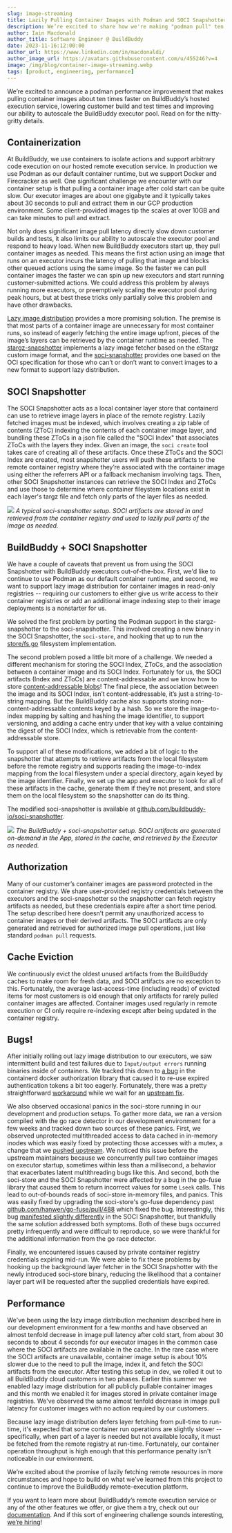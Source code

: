 ```yaml
---
slug: image-streaming
title: Lazily Pulling Container Images with Podman and SOCI Snapshotter
description: We’re excited to share how we're making "podman pull" ten times faster by lazily fetching container images using the SOCI Snapshotter.
author: Iain Macdonald
author_title: Software Engineer @ BuildBuddy
date: 2023-11-16:12:00:00
author_url: https://www.linkedin.com/in/macdonaldi/
author_image_url: https://avatars.githubusercontent.com/u/455246?v=4
image: /img/blog/container-image-streaming.webp
tags: [product, engineering, performance]
---
```


We’re excited to announce a podman performance improvement that makes pulling container images about ten times faster on BuildBuddy’s hosted execution service, lowering customer build and test times and improving our ability to autoscale the BuildBuddy executor pool. Read on for the nitty-gritty details.

<!-- truncate -->

## Containerization

At BuildBuddy, we use containers to isolate actions and support arbitrary code execution on our hosted remote execution service. In production we use Podman as our default container runtime, but we support Docker and Firecracker as well. One significant challenge we encounter with our container setup is that pulling a container image after cold start can be quite slow. Our executor images are about one gigabyte and it typically takes about 30 seconds to pull and extract them in our GCP production environment. Some client-provided images tip the scales at over 10GB and can take minutes to pull and extract.

Not only does significant image pull latency directly slow down customer builds and tests, it also limits our ability to autoscale the executor pool and respond to heavy load. When new BuildBuddy executors start up, they pull container images as needed. This means the first action using an image that runs on an executor incurs the latency of pulling that image and blocks other queued actions using the same image. So the faster we can pull container images the faster we can spin up new executors and start running customer-submitted actions. We could address this problem by always running more executors, or preemptively scaling the executor pool during peak hours, but at best these tricks only partially solve this problem and have other drawbacks.

[Lazy image distribution](https://medium.com/nttlabs/startup-containers-in-lightning-speed-with-lazy-image-distribution-on-containerd-243d94522361) provides a more promising solution. The premise is that most parts of a container image are unnecessary for most container runs, so instead of eagerly fetching the entire image upfront, pieces of the image’s layers can be retrieved by the container runtime as needed. The [stargz-snapshotter](https://github.com/containerd/stargz-snapshotter) implements a lazy image fetcher based on the eStargz custom image format, and the [soci-snapshotter](https://github.com/awslabs/soci-snapshotter) provides one based on the OCI specification for those who can’t or don’t want to convert images to a new format to support lazy distribution.

## SOCI Snapshotter

The SOCI Snapshotter acts as a local container layer store that containerd can use to retrieve image layers in place of the remote registry. Lazily fetched images must be indexed, which involves creating a zip table of contents (ZToC) indexing the contents of each container image layer, and bundling these ZToCs in a json file called the "SOCI Index" that associates ZToCs with the layers they index. Given an image, the `soci create` tool takes care of creating all of these artifacts. Once these ZToCs and the SOCI Index are created, most snapshotter users will push these artifacts to the remote container registry where they’re associated with the container image using either the referrers API or a fallback mechanism involving tags. Then, other SOCI Snapshotter instances can retrieve the SOCI Index and ZToCs and use those to determine where container fileystem locations exist in each layer's targz file and fetch only parts of the layer files as needed.

![](/img/blog/soci-snapshotter.webp)
_A typical soci-snapshotter setup. SOCI artifacts are stored in and retrieved from the container registry and used to lazily pull parts of the image as needed._

## BuildBuddy + SOCI Snapshotter

We have a couple of caveats that prevent us from using the SOCI Snapshotter with BuildBuddy executors out-of-the-box. First, we'd like to continue to use Podman as our default container runtime, and second, we want to support lazy image distribution for container images in read-only registries -- requiring our customers to either give us write access to their container registries or add an additional image indexing step to their image deployments is a nonstarter for us.

We solved the first problem by porting the Podman support in the stargz-snapshotter to the soci-snapshotter. This involved creating a new binary in the SOCI Snapshotter, the `soci-store`, and hooking that up to run the [store/fs.go](https://github.com/containerd/stargz-snapshotter/blob/main/store/fs.go) filesystem implementation.

The second problem posed a little bit more of a challenge. We needed a different mechanism for storing the SOCI Index, ZToCs, and the association between a container image and its SOCI Index. Fortunately for us, the SOCI artifacts (Index and ZToCs) are content-addressable and we know how to store [content-addressable blobs](https://bazel.build/remote/caching)! The final piece, the association between the image and its SOCI Index, isn’t content-addressable, it’s just a string-to-string mapping. But the BuildBuddy cache also supports storing non-content-addressable contents keyed by a hash. So we store the image-to-index mapping by salting and hashing the image identifier, to support versioning, and adding a cache entry under that key with a value containing the digest of the SOCI Index, which is retrievable from the content-addressable store.

To support all of these modifications, we added a bit of logic to the snapshotter that attempts to retrieve artifacts from the local filesystem before the remote registry and supports reading the image-to-index mapping from the local filesystem under a special directory, again keyed by the image identifier. Finally, we set up the app and executor to look for all of these artifacts in the cache, generate them if they’re not present, and store them on the local filesystem so the snapshotter can do its thing.

The modified soci-snapshotter is available at [github.com/buildbuddy-io/soci-snapshotter](https://github.com/buildbuddy-io/soci-snapshotter).

![](/img/blog/soci-snapshotter-buildbuddy.webp)
_The BuildBuddy + soci-snapshotter setup. SOCI artifacts are generated on-demand in the App, stored in the cache, and retrieved by the Executor as needed._

## Authorization

Many of our customer’s container images are password protected in the container registry. We share user-provided registry credentials between the executors and the soci-snapshotter so the snapshotter can fetch registry artifacts as needed, but these credentials expire after a short time period. The setup described here doesn’t permit any unauthorized access to container images or their derived artifacts. The SOCI artifacts are only generated and retrieved for authorized image pull operations, just like standard `podman pull` requests.

## Cache Eviction

We continuously evict the oldest unused artifacts from the BuildBuddy caches to make room for fresh data, and SOCI artifacts are no exception to this. Fortunately, the average last-access-time (including reads) of evicted items for most customers is old enough that only artifacts for rarely pulled container images are affected. Container images used regularly in remote execution or CI only require re-indexing except after being updated in the container registry.

## Bugs!

After initially rolling out lazy image distribution to our executors, we saw intermittent build and test failures due to `Input/output errors` running binaries inside of containers. We tracked this down to [a bug](https://github.com/containerd/containerd/issues/6377) in the containerd docker authorization library that caused it to re-use expired authentication tokens a bit too eagerly. Fortunately, there was a pretty straightforward [workaround](https://github.com/buildbuddy-io/soci-snapshotter/pull/2) while we wait for an [upstream fix](https://github.com/containerd/containerd/pull/8735/files).

We also observed occasional panics in the soci-store running in our development and production setups. To gather more data, we ran a version compiled with the go race detector in our development environment for a few weeks and tracked down two sources of these panics. First, we observed unprotected multithreaded access to data cached in in-memory inodes which was easily fixed by protecting those accesses with a mutex, a change that we [pushed upstream](https://github.com/awslabs/soci-snapshotter/pull/833). We noticed this issue before the upstream maintainers because we concurrently pull two container images on executor startup, sometimes within less than a millisecond, a behavior that exacerbates latent multithreading bugs like this. And second, both the soci-store and the SOCI Snapshotter were affected by a bug in the go-fuse library that caused them to return incorrect values for some `Lseek` calls. This lead to out-of-bounds reads of soci-store in-memory files, and panics. This was easily fixed by upgrading the soci-store's go-fuse dependency past [github.com/hanwen/go-fuse/pull/488](https://github.com/hanwen/go-fuse/pull/488) which fixed the bug. Interestingly, this bug [manifested slightly differently](https://github.com/awslabs/soci-snapshotter/issues/829) in the SOCI Snapshotter, but thankfully the same solution addressed both symptoms. Both of these bugs occurred pretty infrequently and were difficult to reproduce, so we were thankful for the additional information from the go race detector.

Finally, we encountered issues caused by private container registry credentials expiring mid-run. We were able to fix these problems by hooking up the background layer fetcher in the SOCI Snapshotter with the newly introduced soci-store binary, reducing the likelihood that a container layer part will be requested after the supplied credentials have expired.

## Performance

We've been using the lazy image distribution mechanism described here in our development environment for a few months and have observed an almost tenfold decrease in image pull latency after cold start, from about 30 seconds to about 4 seconds for our executor images in the common case where the SOCI artifacts are available in the cache. In the rare case where the SOCI artifacts are unavailable, container image setup is about 10% slower due to the need to pull the image, index it, and fetch the SOCI artifacts from the executor. After testing this setup in dev, we rolled it out to all BuildBuddy cloud customers in two phases. Earlier this summer we enabled lazy image distribution for all publicly pullable container images and this month we enabled it for images stored in private container image registries. We've observed the same almost tenfold decrease in image pull latency for customer images with no action required by our customers.

Because lazy image distribution defers layer fetching from pull-time to run-time, it's expected that some container run operations are slightly slower -- specifically, when part of a layer is needed but not available locally, it must be fetched from the remote registry at run-time. Fortunately, our container operation throughput is high enough that this performance penalty isn't noticeable in our environment.

We’re excited about the promise of lazily fetching remote resources in more circumstances and hope to build on what we've learned from this project to continue to improve the BuildBuddy remote-execution platform.

If you want to learn more about BuildBuddy’s remote execution service or any of the other features we offer, or give them a try, check out our [documentation](https://www.buildbuddy.io/docs/introduction/). And if this sort of engineering challenge sounds interesting, [we’re hiring](https://www.buildbuddy.io/careers/)!
